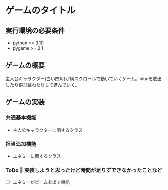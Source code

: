 # ゲームのタイトル
## 実行環境の必要条件
* python >= 3.10
* pygame >= 2.1
## ゲームの概要
主人公キャラクター(白い四角)が横スクロールで動いていくゲーム。blocを放出したり飛び跳ねたりして進んでいく。
## ゲームの実装
### 共通基本機能
* 主人公キャラクターに関するクラス
### 担当追加機能
* エネミーに関するクラス
### ToDo  実装しようと思ったけど時間が足りずできなかったことなど
- [ ] エネミーがビームを出す機能